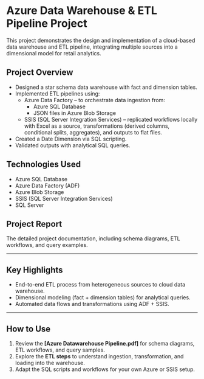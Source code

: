 # Azure Data Warehouse & ETL Pipeline Project

This project demonstrates the design and implementation of a cloud-based data warehouse and ETL pipeline, integrating multiple sources into a dimensional model for retail analytics.

## Project Overview
- Designed a star schema data warehouse with fact and dimension tables.  
- Implemented ETL pipelines using:
  - Azure Data Factory – to orchestrate data ingestion from:
    - Azure SQL Database
    - JSON files in Azure Blob Storage
  - SSIS (SQL Server Integration Services) – replicated workflows locally with Excel as a source, transformations (derived columns, conditional splits, aggregates), and outputs to flat files.  
- Created a Date Dimension via SQL scripting.  
- Validated outputs with analytical SQL queries.  

##  Technologies Used
- Azure SQL Database  
- Azure Data Factory (ADF)  
- Azure Blob Storage  
- SSIS (SQL Server Integration Services)  
- SQL Server  

## Project Report
The detailed project documentation, including schema diagrams, ETL workflows, and query examples. 

---

## Key Highlights
- End-to-end ETL process from heterogeneous sources to cloud data warehouse.  
- Dimensional modeling (fact + dimension tables) for analytical queries.  
- Automated data flows and transformations using ADF + SSIS.  

---

## How to Use
1. Review the **[Azure Datawarehouse Pipeline.pdf]** for schema diagrams, ETL workflows, and query samples.  
2. Explore the **ETL steps** to understand ingestion, transformation, and loading into the warehouse.  
3. Adapt the SQL scripts and workflows for your own Azure or SSIS setup.  


